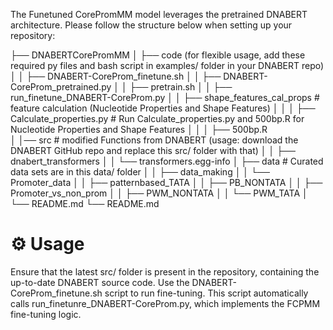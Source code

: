 The Funetuned CorePromMM model leverages the pretrained DNABERT architecture.
Please follow the structure below when setting up your repository:

├── DNABERTCorePromMM
│   ├── code  (for flexible usage, add these required py files and bash script in examples/ folder in your DNABERT repo)
│   │   ├── DNABERT-CoreProm_finetune.sh
│   │   ├── DNABERT-CoreProm_pretrained.py
│   │   ├── pretrain.sh
│   │   ├── run_finetune_DNABERT-CoreProm.py
│   │   ├── shape_features_cal_props   # feature calculation (Nucleotide Properties and Shape Features)
│   │   │   ├── Calculate_properties.py    # Run Calculate_properties.py and 500bp.R for Nucleotide Properties and Shape Features
│   │   │   ├── 500bp.R                  
│   │── src   # modified Functions from DNABERT (usage: download the DNABERT GitHub repo and replace this src/ folder with that)
│   │   ├── dnabert_transformers
│   │   └── transformers.egg-info
│   ├── data     # Curated data sets are in this data/ folder
│   │   ├── data_making
│   │   └── Promoter_data
│   │       ├── patternbased_TATA
│   │       ├── PB_NONTATA
│   │       ├── Promoter_vs_non_prom
│   │       ├── PWM_NONTATA
│   │       └── PWM_TATA
│   └── README.md
└── README.md


# ⚙️ Usage

Ensure that the latest src/ folder is present in the repository, containing the up-to-date DNABERT source code.
Use the DNABERT-CoreProm_finetune.sh script to run fine-tuning. This script automatically calls run_finetunre_DNABERT-CoreProm.py, which implements the FCPMM fine-tuning logic.
